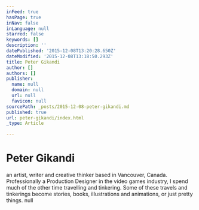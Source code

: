 ```yaml
---
inFeed: true
hasPage: true
inNav: false
inLanguage: null
starred: false
keywords: []
description: ''
datePublished: '2015-12-08T13:20:28.650Z'
dateModified: '2015-12-08T13:18:50.293Z'
title: Peter Gikandi
author: []
authors: []
publisher:
  name: null
  domain: null
  url: null
  favicon: null
sourcePath: _posts/2015-12-08-peter-gikandi.md
published: true
url: peter-gikandi/index.html
_type: Article

---
```

# Peter Gikandi

an artist, writer and creative thinker based in Vancouver, Canada. Professionally a Production Designer in the video games industry, I spend much of the other time travelling and tinkering. Some of these travels and tinkerings become stories, books, illustrations and animations, or just pretty things.
null